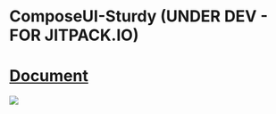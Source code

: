 # ComposeUI-Sturdy (UNDER DEV - FOR JITPACK.IO)

# [Document](https://javadoc.jitpack.io/com/github/OmAr-Kader/ComposeUI-Sturdy/1.1.7/javadoc/)

[![](https://jitpack.io/v/OmAr-Kader/ComposeUI-Sturdy.svg)](https://jitpack.io/#OmAr-Kader/ComposeUI-Sturdy)

